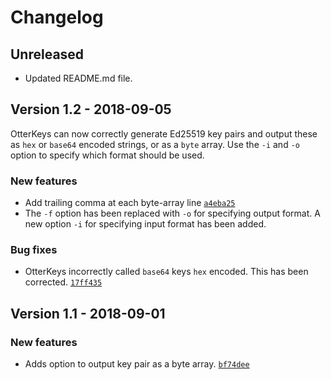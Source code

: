 # Changelog

## Unreleased

- Updated README.md file.

## Version 1.2 - 2018-09-05

OtterKeys can now correctly generate Ed25519 key pairs and output these as `hex` or `base64` encoded strings, or as a `byte` array. Use the `-i` and `-o` option to specify which format should be used.

### New features

- Add trailing comma at each byte-array line [`a4eba25`](https://github.com/miqo-no/OtterKeys/commit/a4eba25c00c27a36af6fc0e01c5bf2d53d570af7)
- The `-f` option has been replaced with `-o` for specifying output format. A new option `-i` for specifying input format has been added.

### Bug fixes

- OtterKeys incorrectly called `base64` keys `hex` encoded. This has been corrected. [`17ff435`](https://github.com/miqo-no/OtterKeys/commit/17ff4356f97adec46078288418cacf429bd67d0c)

## Version 1.1 - 2018-09-01

### New features

- Adds option to output key pair as a byte array. [`bf74dee`](https://github.com/miqo-no/OtterKeys/commit/bf74deeed69cb50c2c3117c14946a5a1f645ef6f)
